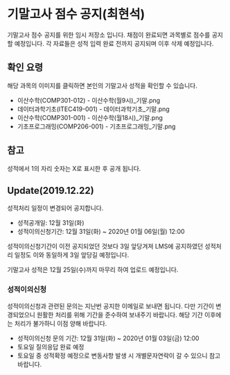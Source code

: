 # 기말고사 점수 공지(최현석)
기말고사 점수 공지를 위한 임시 저장소 입니다.
채점이 완료되면 과목별로 점수를 공지할 예정입니다.
각 자료들은 성적 입력 완료 전까지 공지되며 이후 삭제 예정입니다.

## 확인 요령
해당 과목의 이미지를 클릭하면 본인의 기말고사 성적을 확인할 수 있습니다.
* 이산수학(COMP301-012) - 이산수학(월9시)_기말.png
* 데이터과학기초(ITEC419-001) - 데이터과학기초_기말.png
* 이산수학(COMP301-001) - 이산수학(월18시)_기말.png
* 기초프로그래밍(COMP206-001) - 기초프로그래밍_기말.png

## 참고
성적에서 1의 자리 숫자는 X로 표시한 후 공개 됩니다.

## Update(2019.12.22)

성적처리 일정이 변경되어 공지합니다.

* 성적공개일: 12월 31일(화)
* 성적이의신청기간: 12월 31일(화) ~ 2020년 01월 06일(월) 12:00

성적이의신청기간이 이전 공지되었던 것보다 3일 앞당겨져 LMS에 공지하였던 성적처리 일정도 이와 동일하게 3일 앞당길 예정입니다.

기말고사 성적은 12월 25일(수)까지 마무리 하여 업로드 예정입니다. 

### 성적이의신청 
성적이의신청과 관련된 문의는 지난번 공지한 이메일로 보내면 됩니다. 다만 기간이 변경되었으니 원활한 처리를 위해 기간을 준수하여 보내주기 바랍니다. 해당 기간 이후에는 처리가 불가하니 이점 양해 바랍니다.

* 성적이의신청 문의 기간: 12월 31일(화) ~ 2020년 01월 03일(금) 12:00
* 토요일 질의응답 완료 예정
* 토요일 중 성적확정 예정으로 변동사항 발생 시 개별문자연락이 갈 수 있으니 참고 바랍니다.
